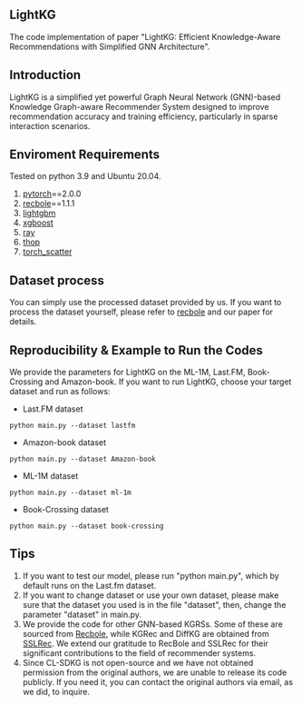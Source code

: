## LightKG
The code implementation of paper "LightKG: Efficient Knowledge-Aware Recommendations with Simplified GNN Architecture".

## Introduction
LightKG is a simplified yet powerful Graph Neural Network (GNN)-based Knowledge Graph-aware Recommender System designed to improve recommendation accuracy and training efficiency, particularly in sparse interaction scenarios.

## Enviroment Requirements
Tested on python 3.9 and Ubuntu 20.04.
1. [pytorch](https://pytorch.org/)==2.0.0
2. [recbole](https://recbole.io/)==1.1.1
3. [lightgbm](https://github.com/microsoft/LightGBM/tree/master/python-package)
4. [xgboost](https://github.com/dmlc/xgboost)
5. [ray](https://www.ray.io/)
6. [thop](https://github.com/Lyken17/pytorch-OpCounter)
7. [torch_scatter](https://github.com/rusty1s/pytorch_scatter/tree/master)

## Dataset process
You can simply use the processed dataset provided by us. If you want to process the dataset yourself, please refer to [recbole](https://recbole.io/) and our paper for details.

## Reproducibility & Example to Run the Codes
 We provide the parameters for LightKG on the ML-1M, Last.FM, Book-Crossing and Amazon-book. If you want to run LightKG, choose your target dataset and run as follows:
* Last.FM dataset
```
python main.py --dataset lastfm
```

* Amazon-book dataset
```
python main.py --dataset Amazon-book
```

* ML-1M dataset
```
python main.py --dataset ml-1m
```

* Book-Crossing dataset
```
python main.py --dataset book-crossing
```

## Tips
1. If you want to test our model, please run "python main.py", which by default runs on the Last.fm dataset.
2. If you want to change dataset or use your own dataset, please make sure that the dataset you used is in the file "dataset", then, change the parameter "dataset" in main.py.
3. We provide the code for other GNN-based KGRSs. Some of these are sourced from [Recbole](https://recbole.io/cn/index.html), while KGRec and DiffKG are obtained from [SSLRec](https://github.com/HKUDS/SSLRec). We extend our gratitude to RecBole and SSLRec for their significant contributions to the field of recommender systems.
4. Since CL-SDKG is not open-source and we have not obtained permission from the original authors, we are unable to release its code publicly. If you need it, you can contact the original authors via email, as we did, to inquire.
